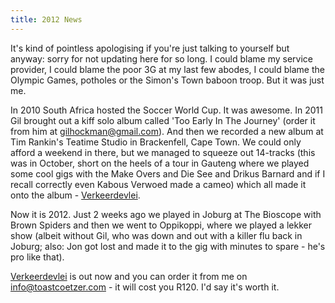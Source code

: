 ```yaml
---
title: 2012 News
---
```


It's kind of pointless apologising if you're just talking to yourself but anyway: sorry for not updating here for so long. I could blame my service provider, I could blame the poor 3G at my last few abodes, I could blame the Olympic Games, potholes or the Simon's Town baboon troop. But it was just me.

In 2010 South Africa hosted the Soccer World Cup. It was awesome. In 2011 Gil brought out a kiff solo album called 'Too Early In The Journey' (order it from him at <gilhockman@gmail.com>). And then we recorded a new album at Tim Rankin's Teatime Studio in Brackenfell, Cape Town. We could only afford a weekend in there, but we managed to squeeze out 14-tracks (this was in October, short on the heels of a tour in Gauteng where we played some cool gigs with the Make Overs and Die See and Drikus Barnard and if I recall correctly even Kabous Verwoed made a cameo) which all made it onto the album - <a href="{{ site.baseurl }}{% link _music/verkeerdevlei/index.md %}">Verkeerdevlei</a>.

Now it is 2012. Just 2 weeks ago we played in Joburg at The Bioscope with Brown Spiders and then we went to Oppikoppi, where we played a lekker show (albeit without Gil, who was down and out with a killer flu back in Joburg; also: Jon got lost and made it to the gig with minutes to spare - he's pro like that).

<a href="{{ site.baseurl }}{% link _music/verkeerdevlei/index.md %}">Verkeerdevlei</a> is out now and you can order it from me on <info@toastcoetzer.com> - it will cost you R120. I'd say it's worth it.
